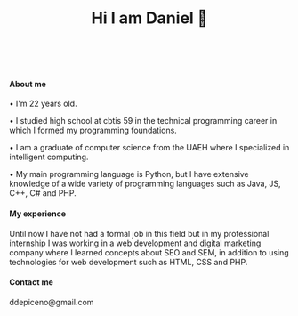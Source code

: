 <HEADER></CENTER><h1>Hi I am Daniel 👋</h1></CENTER></HEADER>
<DIV>
<br><h4>About me</h4>
<p>• I'm 22 years old.</p>
<p>• I studied high school at cbtis 59 in the technical programming career in which I formed my programming foundations. </p>
<p>• I am a graduate of computer science from the UAEH where I specialized in intelligent computing. </p>
<p>• My main programming language is Python, but I have extensive knowledge of a wide variety of programming languages ​​such as Java, JS, C++, C# and PHP. </p>
</DIV>
<DIV>
<h4>My experience</h4>
<p>Until now I have not had a formal job in this field but in my professional internship I was working in a web development and digital marketing company where I learned concepts about SEO and SEM, in addition to using technologies for web development such as HTML, CSS and PHP. </p>
</DIV>
<DIV>
<H4>Contact me</H4>
<p>ddepiceno@gmail.com</p>
</DIV>

